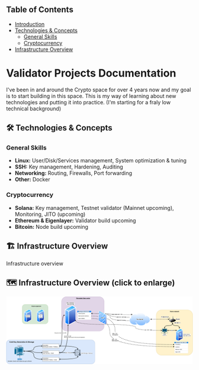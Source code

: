 ## Table of Contents
- [Introduction](#introduction)
- [Technologies & Concepts](#technologies--concepts)
  - [General Skills](#general-skills)
  - [Cryptocurrency](#cryptocurrency)
- [Infrastructure Overview](#infrastructure-overview)


# Validator Projects Documentation

I've been in and around the Crypto space for over 4 years now and my goal is to start building in this space. This is my way of learning about new technologies and putting it into practice. (I'm starting for a fraly low technical background)

## 🛠️ Technologies & Concepts

### General Skills
- **Linux:** User/Disk/Services management, System optimization & tuning
- **SSH:** Key management, Hardening, Auditing
- **Networking:** Routing, Firewalls, Port forwarding
- **Other:** Docker

### Cryptocurrency
- **Solana:** Key management, Testnet validator (Mainnet upcoming), Monitoring, JITO (upcoming)
- **Ethereum & Eigenlayer:** Validator build upcoming
- **Bitcoin:** Node build upcoming

## 🏗️ Infrastructure Overview

Infrastructure overview
## 🗺️ Infrastructure Overview (click to enlarge)

![Validator Architecture](Architecture/docs/Infra-overview.drawio.png)


